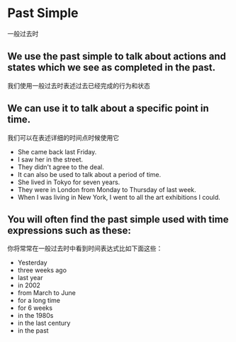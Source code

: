 # Past Simple
一般过去时


## We use the past simple to talk about actions and states which we see as completed in the past.
我们使用一般过去时表述过去已经完成的行为和状态


## We can use it to talk about a specific point in time.
我们可以在表述详细的时间点时候使用它


* She came back last Friday.
* I saw her in the street.
* They didn't agree to the deal.
* It can also be used to talk about a period of time.
* She lived in Tokyo for seven years.
* They were in London from Monday to Thursday of last week.
* When I was living in New York, I went to all the art exhibitions I could.


## You will often find the past simple used with time expressions such as these:
你将常常在一般过去时中看到时间表达式比如下面这些：


* Yesterday
* three weeks ago
* last year
* in 2002 
* from March to June
* for a long time
* for 6 weeks
* in the 1980s
* in the last century
* in the past

